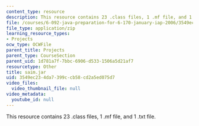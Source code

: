 ```yaml
---
content_type: resource
description: This resource contains 23 .class files, 1 .mf file, and 1 .txt file.
file: /courses/6-092-java-preparation-for-6-170-january-iap-2006/3549ec234da7399ccb58cd2a5ed075d7_saim.jar
file_type: application/zip
learning_resource_types:
- Projects
ocw_type: OCWFile
parent_title: Projects
parent_type: CourseSection
parent_uid: 1d781a7f-7bbc-6906-d533-1506a5d21af7
resourcetype: Other
title: saim.jar
uid: 3549ec23-4da7-399c-cb58-cd2a5ed075d7
video_files:
  video_thumbnail_file: null
video_metadata:
  youtube_id: null
---
```

This resource contains 23 .class files, 1 .mf file, and 1 .txt file.

